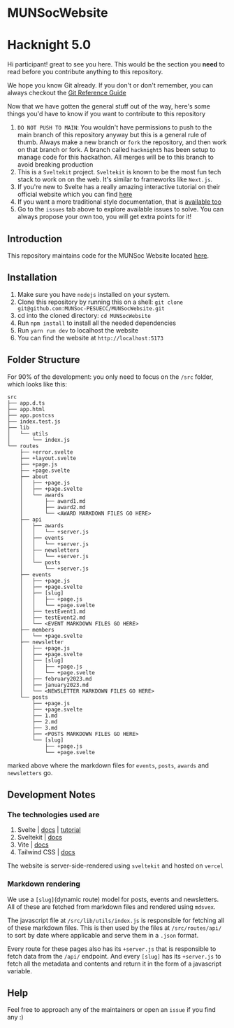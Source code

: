 # MUNSocWebsite

# Hacknight 5.0

Hi participant! great to see you here.
This would be the section you **need** to read before you contribute anything to this repository.

We hope you know Git already. If you don't or don't remember, you can always checkout the [Git Reference Guide](https://www.digitalocean.com/community/cheatsheets/how-to-use-git-a-reference-guide)

Now that we have gotten the general stuff out of the way, here's some things you'd have to know if you want to contribute to this repository

1. `DO NOT PUSH TO MAIN`: You wouldn't have permissions to push to the main branch of this repository anyway but this is a general rule of thumb. Always make a new branch or `fork` the repository, and then work on that branch or fork. A branch called `hacknight5` has been setup to manage code for this hackathon. All merges will be to this branch to avoid breaking production
2. This is a `Sveltekit` project. `Sveltekit` is known to be the most fun tech stack to work on on the web. It's similar to frameworks like `Next.js`.
3. If you're new to Svelte has a really amazing interactive tutorial on their official website which you can find [here](https://learn.svelte.dev/tutorial/introducing-sveltekit)
4. If you want a more traditional style documentation, that is [available too](https://kit.svelte.dev/docs/introduction)
5. Go to the `issues` tab above to explore available issues to solve. You can always propose your own too, you will get extra points for it!

## Introduction

This repository maintains code for the MUNSoc Website located [here](https://munsocecc.vercel.app).

## Installation

1. Make sure you have `nodejs` installed on your system.
2. Clone this repository by running this on a shell: `git clone git@github.com:MUNSoc-PESUECC/MUNSocWebsite.git`
3. cd into the cloned directory: `cd MUNSocWebsite`
4. Run `npm install` to install all the needed dependencies
5. Run `yarn run dev` to localhost the website
6. You can find the website at `http://localhost:5173`

## Folder Structure

For 90% of the development: you only need to focus on the `/src` folder, which looks like this:

```shell
src
├── app.d.ts
├── app.html
├── app.postcss
├── index.test.js
├── lib
│   └── utils
│       └── index.js
└── routes
    ├── +error.svelte
    ├── +layout.svelte
    ├── +page.js
    ├── +page.svelte
    ├── about
    │   ├── +page.js
    │   ├── +page.svelte
    │   └── awards
    │       ├── award1.md
    │       ├── award2.md
    │       └── <AWARD MARKDOWN FILES GO HERE>
    ├── api
    │   ├── awards
    │   │   └── +server.js
    │   ├── events
    │   │   └── +server.js
    │   ├── newsletters
    │   │   └── +server.js
    │   └── posts
    │       └── +server.js
    ├── events
    │   ├── +page.js
    │   ├── +page.svelte
    │   ├── [slug]
    │   │   ├── +page.js
    │   │   └── +page.svelte
    │   ├── testEvent1.md
    │   ├── testEvent2.md
    │   └── <EVENT MARKDOWN FILES GO HERE>
    ├── members
    │   └── +page.svelte
    ├── newsletter
    │   ├── +page.js
    │   ├── +page.svelte
    │   ├── [slug]
    │   │   ├── +page.js
    │   │   └── +page.svelte
    │   ├── february2023.md
    │   ├── january2023.md
    │   └── <NEWSLETTER MARKDOWN FILES GO HERE>
    └── posts
        ├── +page.js
        ├── +page.svelte
        ├── 1.md
        ├── 2.md
        ├── 3.md
        ├── <POSTS MARKDOWN FILES GO HERE>
        └── [slug]
            ├── +page.js
            └── +page.svelte
```

marked above where the markdown files for `events`, `posts`, `awards` and `newsletters` go.

## Development Notes

### The technologies used are

1. Svelte | [docs](https://svelte.dev/docs) | [tutorial](https://svelte.dev/tutorial/basics)
2. Sveltekit | [docs](https://kit.svelte.dev/docs/introduction)
3. Vite | [docs](https://vitejs.dev/guide/)
4. Tailwind CSS | [docs](https://tailwindcss.com/docs/installation)

The website is server-side-rendered using `sveltekit` and hosted on `vercel`

### Markdown rendering

We use a `[slug]`(dynamic route) model for posts, events and newsletters. All of these are fetched from markdown files and rendered using `mdsvex`.

The javascript file at `/src/lib/utils/index.js` is responsible for fetching all of these markdown files. This is then used by the files at `/src/routes/api/` to sort by date where applicable and serve them in a `.json` format.

Every route for these pages also has its `+server.js` that is responsible to fetch data from the `/api/` endpoint. And every `[slug]` has its `+server.js` to fetch all the metadata and contents and return it in the form of a javascript variable.

## Help

Feel free to approach any of the maintainers or open an `issue` if you find any :)
